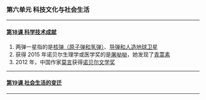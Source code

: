 ### 第六单元 科技文化与社会生活

---

#### [第18课 科学技术成就](./%E7%AC%AC18%E8%AF%BE%20%E7%A7%91%E5%AD%A6%E6%8A%80%E6%9C%AF%E6%88%90%E5%B0%B1)

1. 两弹一星指的是<u>核弹（原子弹和氢弹）</u>、<u>导弹和人造地球卫星</u>
2. 获得 2015 年诺贝尔生理学或医学奖的是<u>屠呦呦</u>，她发现了<u>青蒿素</u>
3. 2012 年，中国作家<u>莫言</u>获得<u>诺贝尔文学奖</u>

---

#### [第19课 社会生活的变迁](./%E7%AC%AC19%E8%AF%BE%20%E7%A4%BE%E4%BC%9A%E7%94%9F%E6%B4%BB%E7%9A%84%E5%8F%98%E8%BF%81)

---